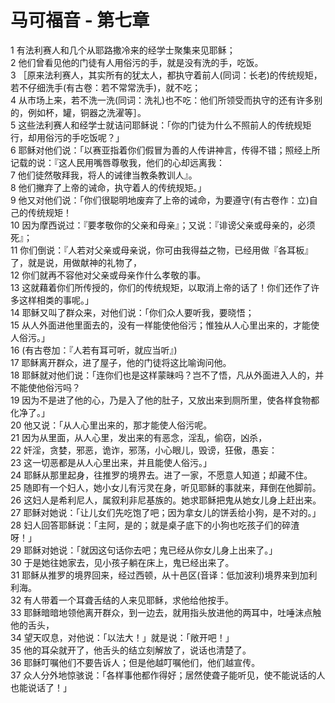 # 马可福音 - 第七章
  
 1 有法利赛人和几个从耶路撒冷来的经学士聚集来见耶稣；  
 2 他们曾看见他的门徒有人用俗污的手，就是没有洗的手，吃饭。  
 3 ［原来法利赛人，其实所有的犹太人，都执守着前人(同词：长老)的传统规矩，若不仔细洗手(有古卷：若不常常洗手)，就不吃；  
 4 从市场上来，若不洗一洗(同词：洗礼)也不吃：他们所领受而执守的还有许多别的，例如杯，罐，铜器之洗濯等］。  
 5 这些法利赛人和经学士就诘问耶稣说：「你的门徒为什么不照前人的传统规矩行，却用俗污的手吃饭呢？」  
 6 耶稣对他们说：「以赛亚指着你们假冒为善的人传讲神言，传得不错；照经上所记载的说：『这人民用嘴唇尊敬我，他们的心却远离我：  
 7 他们徒然敬拜我，将人的诫律当教条教训人』。  
 8 他们撇弃了上帝的诫命，执守着人的传统规矩。」  
 9 他又对他们说：「你们很聪明地废弃了上帝的诫命，为要遵守(有古卷作：立)自己的传统规矩！  
 10 因为摩西说过：『要孝敬你的父亲和母亲』；又说：『诽谤父亲或母亲的，必须死』；  
 11 你们倒说：『人若对父亲或母亲说，你可由我得益之物，已经用做『各耳板』了，就是说，用做献神的礼物了，  
 12 你们就再不容他对父亲或母亲作什么孝敬的事。  
 13 这就藉着你们所传授的，你们的传统规矩，以取消上帝的话了！你们还作了许多这样相类的事呢。」  
 14 耶稣又叫了群众来，对他们说：「你们众人要听我，要晓悟；  
 15 从人外面进他里面去的，没有一样能使他俗污；惟独从人心里出来的，才能使人俗污。」  
 16 (有古卷加：『人若有耳可听，就应当听』)  
 17 耶稣离开群众，进了屋子，他的门徒将这比喻询问他。  
 18 耶稣就对他们说：「连你们也是这样蒙昧吗？岂不了悟，凡从外面进入人的，并不能使他俗污吗？  
 19 因为不是进了他的心，乃是入了他的肚子，又放出来到厕所里，使各样食物都化净了。」  
 20 他又说：「从人心里出来的，那才能使人俗污呢。  
 21 因为从里面，从人心里，发出来的有恶念，淫乱，偷窃，凶杀，  
 22 奸淫，贪婪，邪恶，诡诈，邪荡，小心眼儿，毁谤，狂傲，愚妄：  
 23 这一切恶都是从人心里出来，并且能使人俗污。」  
 24 耶稣从那里起身，往推罗的境界去。进了一家，不愿意人知道；却藏不住。  
 25 随即有一个妇人，她小女儿有污灵在身，听见耶稣的事就来，拜倒在他脚前。  
 26 这妇人是希利尼人，属叙利非尼基族的。她求耶稣把鬼从她女儿身上赶出来。  
 27 耶稣对她说：「让儿女们先吃饱了吧；因为拿女儿的饼丢给小狗，是不对的。」  
 28 妇人回答耶稣说：「主阿，是的；就是桌子底下的小狗也吃孩子们的碎渣呀！」  
 29 耶稣对她说：「就因这句话你去吧；鬼已经从你女儿身上出来了。」  
 30 于是她往她家去，见小孩子躺在床上，鬼已经出来了。  
 31 耶稣从推罗的境界回来，经过西顿，从十邑区(音译：低加波利)境界来到加利利海。  
 32 有人带着一个耳聋舌结的人来见耶稣，求他给他按手。  
 33 耶稣暗暗地领他离开群众，到一边去，就用指头放进他的两耳中，吐唾沫点触他的舌头，  
 34 望天叹息，对他说：「以法大！」就是说：「敞开吧！」  
 35 他的耳朵就开了，他舌头的结立刻解放了，说话也清楚了。  
 36 耶稣叮嘱他们不要告诉人；但是他越叮嘱他们，他们越宣传。  
 37 众人分外地惊骇说：「各样事他都作得好；居然使聋子能听见，使不能说话的人也能说话了！」